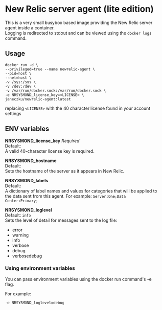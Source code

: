 # New Relic server agent (lite edition)

This is a very small busybox based image providing the New Relic server agent inside a container.    
Logging is redirected to stdout and can be viewed using the `docker logs` command.

## Usage

```
docker run -d \
--privileged=true --name newrelic-agent \
--pid=host \
--net=host \
-v /sys:/sys \
-v /dev:/dev \
-v /var/run/docker.sock:/var/run/docker.sock \
-e NRSYSMOND_license_key=<LICENSE> \
janeczku/newrelic-agent:latest
```

replacing `<LICENSE>` with the 40 character license found in your account settings

## ENV variables

**NRSYSMOND_license_key**  *Required*    
Default: ` `   
A valid 40-character license key is required.

**NRSYSMOND_hostname**    
Default: ` `     
Sets the hostname of the server as it appears in New Relic.

**NRSYSMOND_labels**    
Default: ` `     
A dictionary of label names and values for categories that will be applied to the data sent from this agent.
For example: `Server:One;Data Center:Primary;`

**NRSYSMOND_loglevel**     
Default: `info`     
Sets the level of detail for messages sent to the log file:
* error
* warning
* info
* verbose
* debug
* verbosedebug

### Using environment variables
You can pass environment variables using the docker run command's -e flag. 

For example: 
 
```sh
-e NRSYSMOND_loglevel=debug
```
